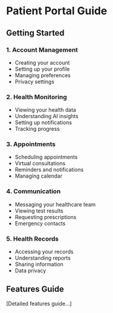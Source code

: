 # Patient Portal Guide

## Getting Started

### 1. Account Management
- Creating your account
- Setting up your profile
- Managing preferences
- Privacy settings

### 2. Health Monitoring
- Viewing your health data
- Understanding AI insights
- Setting up notifications
- Tracking progress

### 3. Appointments
- Scheduling appointments
- Virtual consultations
- Reminders and notifications
- Managing calendar

### 4. Communication
- Messaging your healthcare team
- Viewing test results
- Requesting prescriptions
- Emergency contacts

### 5. Health Records
- Accessing your records
- Understanding reports
- Sharing information
- Data privacy

## Features Guide
[Detailed features guide...] 